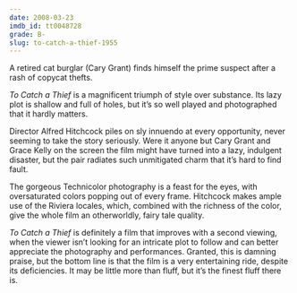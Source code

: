 ```yaml
---
date: 2008-03-23
imdb_id: tt0048728
grade: B-
slug: to-catch-a-thief-1955
---
```


A retired cat burglar (Cary Grant) finds himself the prime suspect after a rash of copycat thefts.

_To Catch a Thief_ is a magnificent triumph of style over substance. Its lazy plot is shallow and full of holes, but it’s so well played and photographed that it hardly matters.

Director Alfred Hitchcock piles on sly innuendo at every opportunity, never seeming to take the story seriously. Were it anyone but Cary Grant and Grace Kelly on the screen the film might have turned into a lazy, indulgent disaster, but the pair radiates such unmitigated charm that it’s hard to find fault.

The gorgeous Technicolor photography is a feast for the eyes, with oversaturated colors popping out of every frame. Hitchcock makes ample use of the Riviera locales, which, combined with the richness of the color, give the whole film an otherworldly, fairy tale quality.

_To Catch a Thief_ is definitely a film that improves with a second viewing, when the viewer isn’t looking for an intricate plot to follow and can better appreciate the photography and performances. Granted, this is damning praise, but the bottom line is that the film is a very entertaining ride, despite its deficiencies. It may be little more than fluff, but it’s the finest fluff there is.
